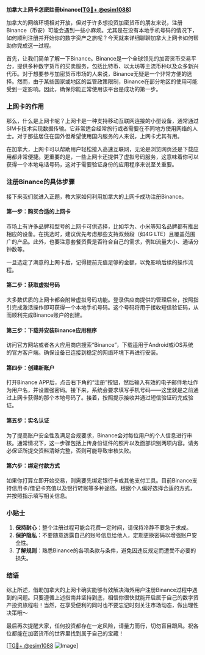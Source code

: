**加拿大上网卡怎麽註冊binance[[TG💪+ @esim1088](https://t.me/s/esim1088)]**

加拿大的网络环境相对开放，但对于许多想投资加密货币的朋友来说，注册Binance（币安）可能会遇到一些小麻烦。尤其是在没有本地手机号码的情况下，如何顺利注册并开始你的数字资产之旅呢？今天就来详细聊聊加拿大上网卡如何帮助你完成这一过程。

首先，让我们简单了解一下Binance。Binance是一个全球领先的加密货币交易平台，提供多种数字货币的买卖服务，包括比特币、以太坊等主流币种以及众多新兴代币。对于想要参与加密货币市场的人来说，Binance无疑是一个非常方便的选择。然而，由于某些国家或地区的监管政策限制，Binance在部分地区的使用可能受到一定影响。因此，确保你能正常使用该平台是成功的第一步。

### 上网卡的作用

那么，什么是上网卡呢？上网卡是一种支持移动互联网连接的小型设备，通常通过SIM卡技术实现数据传输。它非常适合经常旅行或者需要在不同地方使用网络的人士。对于那些居住在国外但希望使用国内服务的人来说，上网卡尤其有用。

在加拿大，上网卡可以帮助用户轻松接入高速互联网，无论是浏览网页还是下载应用都非常便捷。更重要的是，一些上网卡还提供了虚拟号码服务，这意味着你可以获得一个本地电话号码，这对于需要验证身份的应用程序来说至关重要。

### 注册Binance的具体步骤

接下来我们就进入正题，教大家如何利用加拿大的上网卡成功注册Binance。

#### 第一步：购买合适的上网卡

市场上有许多品牌和型号的上网卡可供选择，比如华为、小米等知名品牌都有推出相应的设备。在挑选时，建议优先考虑那些支持双频段（如4G LTE）且覆盖范围广的产品。此外，也要注意套餐资费是否符合自己的需求，例如流量大小、通话分钟数等。

一旦选定了满意的上网卡后，记得提前充值足够的金额，以免影响后续的操作流程。

#### 第二步：获取虚拟号码

大多数优质的上网卡都会附带虚拟号码功能。登录供应商提供的管理后台，按照指引完成激活操作即可获得一个本地手机号码。这个号码将用于接收短信验证码，从而顺利完成Binance账户的创建。

#### 第三步：下载并安装Binance应用程序

访问官方网站或者各大应用商店搜索“Binance”，下载适用于Android或iOS系统的官方客户端。确保设备已连接到稳定的网络环境下再进行安装。

#### 第四步：创建新账户

打开Binance APP后，点击右下角的“注册”按钮，然后输入有效的电子邮件地址作为用户名，并设置强密码。接下来，系统会要求填写手机号码——这里就是之前通过上网卡获得的那个本地号码了。接着，按照提示接收并通过短信验证码完成验证。

#### 第五步：实名认证

为了提高账户安全性及满足合规要求，Binance会对每位用户的个人信息进行审核。通常情况下，这一步骤包括上传身份证件的照片以及面部识别两项内容。请务必保证所提交资料清晰完整，否则可能导致审核失败。

#### 第六步：绑定付款方式

如果你打算立即开始交易，则需要先绑定银行卡或其他支付工具。目前Binance支持信用卡/借记卡充值以及银行转账等多种途径。根据个人偏好选择合适的方式，并按照指示填写相关信息。

### 小贴士

1. **保持耐心**：整个注册过程可能会花费一定时间，请保持冷静不要急于求成。
2. **保护隐私**：不要随意透露自己的账号信息给他人，定期更换密码以增强账户安全性。
3. **了解规则**：熟悉Binance的各项条款与条件，避免因违反规定而遭受不必要的损失。

### 结语

综上所述，借助加拿大的上网卡确实能够有效解决海外用户注册Binance过程中遇到的问题。只要遵循上述指南并坚持到底，相信你很快就能开启属于自己的数字资产投资旅程啦！当然，在享受便利的同时也不要忘记时刻关注市场动态，做出理性决策哦～

最后再次提醒大家，任何投资都存在一定风险，请量力而行，切勿盲目跟风。祝各位都能在加密货币的世界里找到属于自己的宝藏！

[[TG💪+ @esim1088](https://t.me/s/esim1088) ![Image](https://i.postimg.cc/4NQfJmqS/Snipaste-2025-05-13-00-14-12.png)]